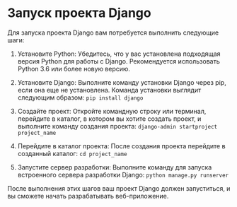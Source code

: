 # Запуск проекта Django
Для запуска проекта Django вам потребуется выполнить следующие шаги:

1. Установите Python: Убедитесь, что у вас установлена подходящая версия Python для работы с Django. Рекомендуется использовать Python 3.6 или более новую версию.

2. Установите Django: Выполните команду установки Django через pip, если она еще не установлена. Команда установки выглядит следующим образом:
`pip install django`

3. Создайте проект: Откройте командную строку или терминал, перейдите в каталог, в котором вы хотите создать проект, и выполните команду создания проекта:
`django-admin startproject project_name`

4. Перейдите в каталог проекта: После создания проекта перейдите в созданный каталог:
`cd project_name`

5. Запустите сервер разработки: Выполните команду для запуска встроенного сервера разработки Django:
`python manage.py runserver`

После выполнения этих шагов ваш проект Django должен запуститься, и вы сможете начать разрабатывать веб-приложение.
